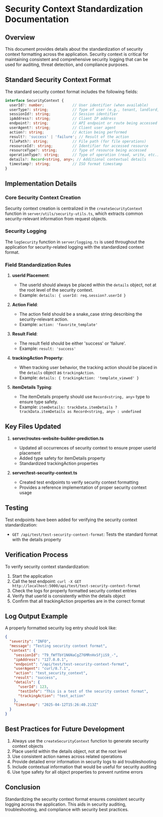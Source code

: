 # Security Context Standardization Documentation

## Overview
This document provides details about the standardization of security context formatting across the application. Security context is critical for maintaining consistent and comprehensive security logging that can be used for auditing, threat detection, and compliance purposes.

## Standard Security Context Format
The standard security context format includes the following fields:

```typescript
interface SecurityContext {
  userId?: number;             // User identifier (when available)
  userType?: string;           // Type of user (e.g., tenant, landlord, agent)
  sessionId?: string;          // Session identifier
  ipAddress?: string;          // Client IP address
  endpoint?: string;           // API endpoint or route being accessed
  userAgent?: string;          // Client user agent 
  action?: string;             // Action being performed
  result?: 'success' | 'failure'; // Result of the action
  filePath?: string;           // File path (for file operations)
  resourceId?: string;         // Identifier for accessed resource
  resourceType?: string;       // Type of resource being accessed
  operationType?: string;      // Type of operation (read, write, etc.)
  details?: Record<string, any>; // Additional contextual details
  timestamp?: string;          // ISO format timestamp
}
```

## Implementation Details

### Core Security Context Creation
Security context creation is centralized in the `createSecurityContext` function in `server/utils/security-utils.ts`, which extracts common security-relevant information from request objects.

### Security Logging
The `logSecurity` function in `server/logging.ts` is used throughout the application for security-related logging with the standardized context format.

### Field Standardization Rules

1. **userId Placement**:
   - The userId should always be placed within the `details` object, not at the root level of the security context.
   - Example: `details: { userId: req.session?.userId }`

2. **Action Field**:
   - The action field should be a snake_case string describing the security-relevant action.
   - Example: `action: 'favorite_template'`

3. **Result Field**:
   - The result field should be either 'success' or 'failure'.
   - Example: `result: 'success'`

4. **trackingAction Property**:
   - When tracking user behavior, the tracking action should be placed in the `details` object as `trackingAction`.
   - Example: `details: { trackingAction: 'template_viewed' }`

5. **itemDetails Typing**:
   - The itemDetails property should use `Record<string, any>` type to ensure type safety.
   - Example: `itemDetails: trackData.itemDetails ? trackData.itemDetails as Record<string, any> : undefined`

## Key Files Updated

1. **server/routes-website-builder-prediction.ts**
   - Updated all occurrences of security context to ensure proper userId placement
   - Added type safety for itemDetails property
   - Standardized trackingAction properties

2. **server/test-security-context.ts**
   - Created test endpoints to verify security context formatting
   - Provides a reference implementation of proper security context usage

## Testing
Test endpoints have been added for verifying the security context standardization:

- `GET /api/test/test-security-context-format`: Tests the standard format with the details property

## Verification Process
To verify security context standardization:

1. Start the application
2. Call the test endpoint: `curl -X GET http://localhost:5000/api/test/test-security-context-format`
3. Check the logs for properly formatted security context entries
4. Verify that userId is consistently within the details object
5. Confirm that all trackingAction properties are in the correct format

## Log Output Example
A properly formatted security log entry should look like:

```json
{
  "severity": "INFO",
  "message": "Testing security context format",
  "context": {
    "sessionId": "T9_fWfTbY1N6NaCgZ76MRnHxSfjiS9_-",
    "ipAddress": "127.0.0.1",
    "endpoint": "/api/test/test-security-context-format",
    "userAgent": "curl/8.7.1",
    "action": "test_security_context",
    "result": "success",
    "details": {
      "userId": 123,
      "testInfo": "This is a test of the security context format",
      "trackingAction": "test_action"
    },
    "timestamp": "2025-04-12T15:26:40.213Z"
  }
}
```

## Best Practices for Future Development

1. Always use the `createSecurityContext` function to generate security context objects
2. Place userId within the details object, not at the root level
3. Use consistent action names across related operations
4. Provide detailed error information in security logs to aid troubleshooting
5. Include contextual information that would be useful for security auditing
6. Use type safety for all object properties to prevent runtime errors

## Conclusion
Standardizing the security context format ensures consistent security logging across the application. This aids in security auditing, troubleshooting, and compliance with security best practices.